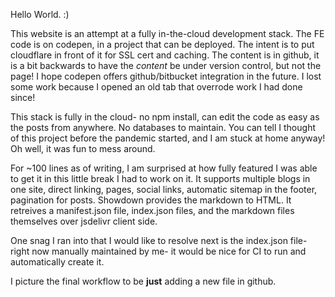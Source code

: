 Hello World. :)

This website is an attempt at a fully in-the-cloud development stack. The FE code is on codepen, in a project that can be deployed. The intent is to put cloudflare in front of it for SSL cert and caching. The content is in github, it is a bit backwards to have the *content* be under version control, but not the page! I hope codepen offers github/bitbucket integration in the future. I lost some work because I opened an old tab that overrode work I had done since!

This stack is fully in the cloud- no npm install, can edit the code as easy as the posts from anywhere. No databases to maintain. You can tell I thought of this project before the pandemic started, and I am stuck at home anyway! Oh well, it was fun to mess around.

For ~100 lines as of writing, I am surprised at how fully featured I was able to get it in this little break I had to work on it. It supports multiple blogs in one site, direct linking, pages, social links, automatic sitemap in the footer, pagination for posts. Showdown provides the markdown to HTML. It retreives a manifest.json file, index.json files, and the markdown files themselves over jsdelivr client side.

One snag I ran into that I would like to resolve next is the index.json file- right now manually maintained by me- it would be nice for CI to run and automatically create it. 

I picture the final workflow to be **just** adding a new file in github. 
